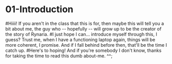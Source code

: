 # 01-Introduction

#Hiiii!  If you aren't in the class that this is for, then maybe this will tell you a bit about me, the guy who -- hopefully -- will grow up to be the creator of the story of Rynaria.
#I just hope I can... introduce myself through this, I guess?  Trust me, when I have a functioning laptop again, things will be more coherent, I promise.  And if I fall behind before then, that'll be the time I catch up.
#Here's to hoping!  And if you're somebody I don't know, thanks for taking the time to read this dumb about-me. ^^;